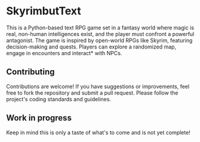 # SkyrimbutText
This is a Python-based text RPG game set in a fantasy world where magic is real, non-human intelligences exist, and the player must confront a powerful antagonist. The game is inspired by open-world RPGs like Skyrim, featuring decision-making and quests. Players can explore a randomized map, engage in encounters and interact* with NPCs.

## Contributing
Contributions are welcome! If you have suggestions or improvements, feel free to fork the repository and submit a pull request. Please follow the project's coding standards and guidelines.

## Work in progress 
Keep in mind this is only a taste of what's to come and is not yet complete!

